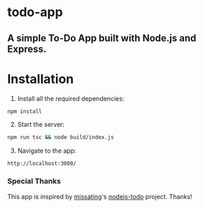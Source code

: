 # todo-app
## A simple To-Do App built with Node.js and Express.

# Installation

1. Install all the required dependencies:
```bash
npm install
```
2. Start the server:
```bash
npm run tsc && node build/index.js
```

3. Navigate to the app:
```
http://localhost:3000/
```

### Special Thanks
This app is inspired by [missating](https://github.com/missating)'s [nodejs-todo](https://github.com/missating/nodejs-todo) project. Thanks!